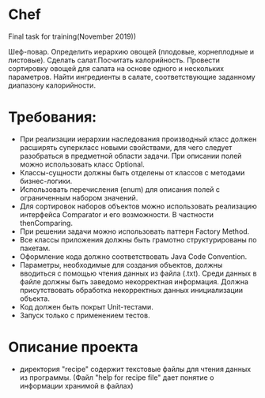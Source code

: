 # Chef 
Final task for training(November 2019))

Шеф-повар. Определить иерархию овощей (плодовые, корнеплодные и листовые).
Сделать салат.Посчитать калорийность. Провести сортировку овощей для салата на основе одного 
и нескольких параметров. Найти ингредиенты в салате, соответствующие заданному 
диапазону калорийности.

# Требования:
- При реализации иерархии наследования производный класс должен расширять
суперкласс новыми свойствами, для чего следует разобраться в предметной области
задачи. При описании полей можно использовать класс Optional.
- Классы-сущности должны быть отделены от классов с методами бизнес-логики.
- Использовать перечисления (enum) для описания полей с ограниченным набором
значений.
- Для сортировок наборов объектов можно использовать реализацию интерфейса
Comparator и его возможности. В частности thenComparing.
- При решении задачи можно использовать паттерн Factory Method.
- Все классы приложения должны быть грамотно структурированы по пакетам.
- Оформление кода должно соответствовать Java Code Convention.
- Параметры, необходимые для создания объектов, должны вводиться с помощью чтения
данных из файла (.txt). Среди данных в файле должны быть заведомо некорректная
информация. Должна присутствовать обработка некорректных данных инициализации
объекта.
- Код должен быть покрыт Unit-тестами.
- Запуск только с применением тестов.
# Описание проекта
- директория "recipe" содержит текстовые файлы для чтения данных из программы. (Файл "help for recipe file" дает понятие о информации хранимой в файлах)
